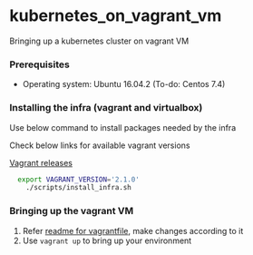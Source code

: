 # kubernetes_on_vagrant_vm
Bringing up a kubernetes cluster on vagrant VM

### Prerequisites

* Operating system: Ubuntu 16.04.2  (To-do: Centos 7.4)

### Installing the infra (vagrant and virtualbox)

Use below command to install packages needed by the infra


Check below links for available vagrant versions

[Vagrant releases](https://github.com/hashicorp/vagrant/releases)


```bash
  export VAGRANT_VERSION='2.1.0'
	./scripts/install_infra.sh
```

### Bringing up the vagrant VM

1. Refer [readme for vagrantfile](src/README.md), make changes according to it
2. Use `vagrant up` to bring up your environment

